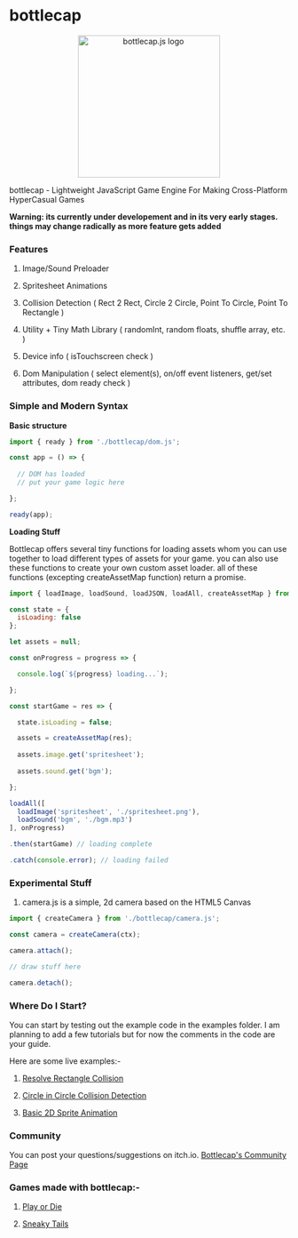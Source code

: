 # bottlecap

<p align="center">

<img src="https://bottlecap.js.org/logo.png" width="256" alt="bottlecap.js logo">

</p>

bottlecap - Lightweight JavaScript Game Engine For Making Cross-Platform HyperCasual Games

**Warning: its currently under developement and in its very early stages. things may change radically as more feature gets added**

### Features

1) Image/Sound Preloader

2) Spritesheet Animations

3) Collision Detection ( Rect 2 Rect, Circle 2 Circle, Point To Circle, Point To Rectangle )

4) Utility + Tiny Math Library ( randomInt, random floats, shuffle array, etc. )

5) Device info ( isTouchscreen check ) 

6) Dom Manipulation ( select element(s), on/off event listeners, get/set attributes, dom ready check )

### Simple and Modern Syntax

**Basic structure**

```javascript
import { ready } from './bottlecap/dom.js';

const app = () => {
  
  // DOM has loaded
  // put your game logic here

};

ready(app);
```

**Loading Stuff**

Bottlecap offers several tiny functions for loading assets whom you can use together to load different types of assets for your game.
you can also use these functions to create your own custom asset loader. all of these functions (excepting createAssetMap function) return a promise.

```javascript
import { loadImage, loadSound, loadJSON, loadAll, createAssetMap } from './bottlecap/loader.js'; 

const state = {
  isLoading: false
};

let assets = null;

const onProgress = progress => {

  console.log(`${progress} loading...`);

};

const startGame = res => {

  state.isLoading = false;

  assets = createAssetMap(res);
  
  assets.image.get('spritesheet');
  
  assets.sound.get('bgm');

};

loadAll([ 
  loadImage('spritesheet', './spritesheet.png'), 
  loadSound('bgm', './bgm.mp3') 
], onProgress)

.then(startGame) // loading complete

.catch(console.error); // loading failed
```

### Experimental Stuff

1) camera.js is a simple, 2d camera based on the HTML5 Canvas
```javascript
import { createCamera } from './bottlecap/camera.js'; 

const camera = createCamera(ctx);

camera.attach();

// draw stuff here

camera.detach();
```

### Where Do I Start?

You can start by testing out the example code in the examples folder. 
I am planning to add a few tutorials but for now the comments in the code are your guide.

Here are some live examples:-

1) [Resolve Rectangle Collision](https://bottlecap.js.org/examples/collisions/resolve-rectangle-collision.html)

2) [Circle in Circle Collision Detection](https://bottlecap.js.org/examples/collisions/circle-in-circle-collision.html)

3) [Basic 2D Sprite Animation](https://bottlecap.js.org/examples/animations/basic-sprite-animation2.html)

### Community

You can post your questions/suggestions on itch.io. [Bottlecap's Community Page](https://rwbeast.itch.io/bottlecap/community)

### Games made with bottlecap:-

1) [Play or Die](https://rwbeast.itch.io/play-or-die)

2) [Sneaky Tails](https://rwbeast.itch.io/sneaky-tails)
